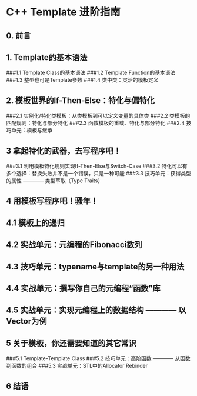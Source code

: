 ﻿
#  C++ Template 进阶指南

## 0. 前言

## 1. Template的基本语法

###1.1 Template Class的基本语法
###1.2 Template Function的基本语法
###1.3 整型也可是Template参数
###1.4 类中类：灵活的模板定义

## 2.  模板世界的If-Then-Else：特化与偏特化
###2.1 实例化/特化类模板：从类模板到可以定义变量的具体类
###2.2 类模板的匹配规则：特化与部分特化
###2.3 函数模板的重载、特化与部分特化
###2.4 技巧单元：模板与继承

## 3   拿起特化的武器，去写程序吧！
###3.1 利用模板特化规则实现If-Then-Else与Switch-Case
###3.2 特化可以有多个选择：替换失败并不是一个错误，只是一种可能
###3.3 技巧单元：获得类型的属性 ———— 类型萃取（Type Traits） 

## 4   用模板写程序吧！骚年！
## 4.1 模板上的递归
## 4.2 实战单元：元编程的Fibonacci数列
## 4.3 技巧单元：typename与template的另一种用法
## 4.4 实战单元：撰写你自己的元编程“函数”库
## 4.5 实战单元：实现元编程上的数据结构 ———— 以Vector为例

## 5   关于模板，你还需要知道的其它常识
###5.1 Template-Template Class
###5.2 技巧单元：高阶函数 ———— 从函数到函数的组合
###5.3 实战单元：STL中的Allocator Rebinder

## 6   结语